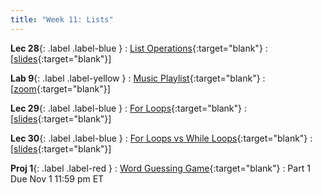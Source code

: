 ```yaml
---
title: "Week 11: Lists"
---
```


**Lec 28**{: .label .label-blue }
: [List Operations](https://edstem.org/us/courses/60560/lessons/121559/){:target="blank"}
  : [[slides](https://drive.google.com/file/d/1duAx2rsBjqZd_4ekKwsVlowhGnAuzB55/view?usp=sharing){:target="blank"}\]

**Lab 9**{: .label .label-yellow }
: [Music Playlist](https://edstem.org/us/courses/60560/lessons/121131){:target="blank"}
  : [[zoom](https://morganstate.zoom.us/j/91916688161){:target="blank"}\]

**Lec 29**{: .label .label-blue }
: [For Loops](https://edstem.org/us/courses/60560/lessons/121627){:target="blank"}
  : [[slides](https://drive.google.com/file/d/103o9cuD_RNFkp1Q_CeAiXJSVakarq7hC/view?usp=sharing){:target="blank"}\]

**Lec 30**{: .label .label-blue }
: [For Loops vs While Loops](https://edstem.org/us/courses/60560/lessons/121878){:target="blank"}
  : [[slides](https://drive.google.com/file/d/1o47iTfjEFMH3x9_GbMAbbZrOhDSsqHrQ/view?usp=sharing){:target="blank"}\]

**Proj 1**{: .label .label-red }
: [Word Guessing Game](https://edstem.org/us/courses/60560/lessons/121132/slides/671656){:target="blank"}
  : Part 1 Due Nov 1 11:59 pm ET
